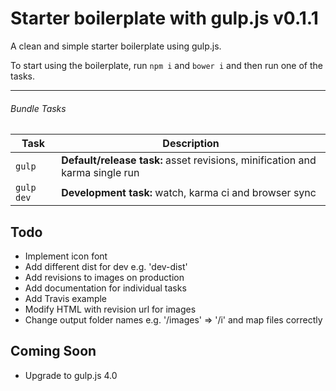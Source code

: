 # Starter boilerplate with gulp.js v0.1.1
A clean and simple starter boilerplate using gulp.js.

To start using the boilerplate, run `npm i` and `bower i` and then run one of the tasks.

---

###### Bundle Tasks

Task | Description
------------ | -------------
`gulp` | **Default/release task:** asset revisions, minification and karma single run
`gulp dev` | **Development task:** watch, karma ci and browser sync



## Todo
* Implement icon font
* Add different dist for dev e.g. 'dev-dist'
* Add revisions to images on production
* Add documentation for individual tasks
* Add Travis example
* Modify HTML with revision url for images
* Change output folder names e.g. '/images' => '/i' and map files correctly

## Coming Soon
* Upgrade to gulp.js 4.0
